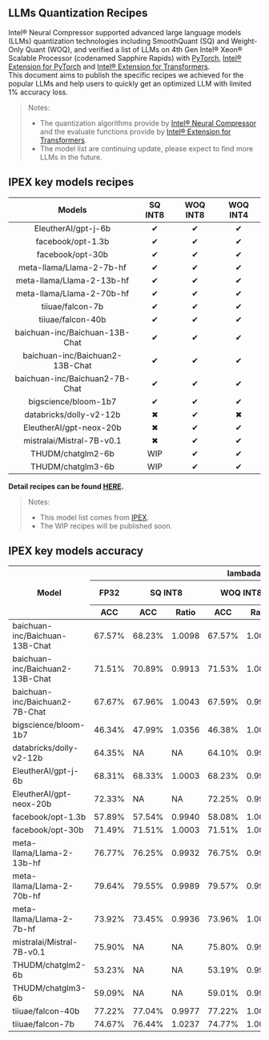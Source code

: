## LLMs Quantization Recipes

Intel® Neural Compressor supported advanced large language models (LLMs) quantization technologies including SmoothQuant (SQ) and Weight-Only Quant (WOQ),
and verified a list of LLMs on 4th Gen Intel® Xeon® Scalable Processor (codenamed Sapphire Rapids) with [PyTorch](https://pytorch.org/),
[Intel® Extension for PyTorch](https://github.com/intel/intel-extension-for-pytorch) and [Intel® Extension for Transformers](https://github.com/intel/intel-extension-for-transformers).  
This document aims to publish the specific recipes we achieved for the popular LLMs and help users to quickly get an optimized LLM with limited 1% accuracy loss.

> Notes:
>
> - The quantization algorithms provide by [Intel® Neural Compressor](https://github.com/intel/neural-compressor) and the evaluate functions provide by [Intel® Extension for Transformers](https://github.com/intel/intel-extension-for-transformers).
> - The model list are continuing update, please expect to find more LLMs in the future.

## IPEX key models recipes

|             Models              | SQ INT8 | WOQ INT8 | WOQ INT4 |
| :-----------------------------: | :-----: | :------: | :------: |
|       EleutherAI/gpt-j-6b       |    ✔    |    ✔     |    ✔     |
|        facebook/opt-1.3b        |    ✔    |    ✔     |    ✔     |
|        facebook/opt-30b         |    ✔    |    ✔     |    ✔     |
|    meta-llama/Llama-2-7b-hf     |    ✔    |    ✔     |    ✔     |
|    meta-llama/Llama-2-13b-hf    |    ✔    |    ✔     |    ✔     |
|    meta-llama/Llama-2-70b-hf    |    ✔    |    ✔     |    ✔     |
|        tiiuae/falcon-7b         |    ✔    |    ✔     |    ✔     |
|        tiiuae/falcon-40b        |    ✔    |    ✔     |    ✔     |
| baichuan-inc/Baichuan-13B-Chat  |    ✔    |    ✔     |    ✔     |
| baichuan-inc/Baichuan2-13B-Chat |    ✔    |    ✔     |    ✔     |
| baichuan-inc/Baichuan2-7B-Chat  |    ✔    |    ✔     |    ✔     |
|      bigscience/bloom-1b7       |    ✔    |    ✔     |    ✔     |
|     databricks/dolly-v2-12b     |    ✖    |    ✔     |    ✖     |
|     EleutherAI/gpt-neox-20b     |    ✖    |    ✔     |    ✔     |
|    mistralai/Mistral-7B-v0.1    |    ✖    |    ✔     |    ✔     |
|        THUDM/chatglm2-6b        |   WIP   |    ✔     |    ✔     |
|        THUDM/chatglm3-6b        |   WIP   |    ✔     |    ✔     |

**Detail recipes can be found [HERE](https://github.com/intel/intel-extension-for-transformers/blob/main/examples/huggingface/pytorch/text-generation/quantization/llm_quantization_recipes.md).**

> Notes:
>
> - This model list comes from [IPEX](https://intel.github.io/intel-extension-for-pytorch/cpu/latest/tutorials/llm.html).
> - The WIP recipes will be published soon.

## IPEX key models accuracy
<table>
<thead>
  <tr>
    <th rowspan="3">Model</th>
    <th colspan="9">lambada_openai</th>
  </tr>
  <tr>
    <th>FP32</th>
    <th colspan="2">SQ INT8</th>
    <th colspan="2">WOQ INT8</th>
    <th colspan="2">WOQ INT4 GPTQ</th>
    <th colspan="2">WOQ INT4 AutoRound</th>
  </tr>
  <tr>
    <th>ACC</th>
    <th>ACC</th>
    <th>Ratio</th>
    <th>ACC</th>
    <th>Ratio</th>
    <th>ACC</th>
    <th>Ratio</th>
    <th>ACC</th>
    <th>Ratio</th>
  </tr>
</thead>
<tbody>
  <tr>
    <td>baichuan-inc/Baichuan-13B-Chat</td>
    <td>67.57%</td>
    <td>68.23%</td>
    <td>1.0098</td>
    <td>67.57%</td>
    <td>1.0000</td>
    <td>67.84%</td>
    <td>1.0040</td>
    <td>NA</td>
    <td>NA</td>
  </tr>
  <tr>
    <td>baichuan-inc/Baichuan2-13B-Chat</td>
    <td>71.51%</td>
    <td>70.89%</td>
    <td>0.9913</td>
    <td>71.53%</td>
    <td>1.0003</td>
    <td>71.76%</td>
    <td>1.0035</td>
    <td>NA</td>
    <td>NA</td>
  </tr>
  <tr>
    <td>baichuan-inc/Baichuan2-7B-Chat</td>
    <td>67.67%</td>
    <td>67.96%</td>
    <td>1.0043</td>
    <td>67.59%</td>
    <td>0.9988</td>
    <td>67.24%</td>
    <td>0.9936</td>
    <td>67.42%</td>
    <td>0.9963</td>
  </tr>
  <tr>
    <td>bigscience/bloom-1b7</td>
    <td>46.34%</td>
    <td>47.99%</td>
    <td>1.0356</td>
    <td>46.38%</td>
    <td>1.0009</td>
    <td>46.19%</td>
    <td>0.9968</td>
    <td>NA</td>
    <td>NA</td>
  </tr>
  <tr>
    <td>databricks/dolly-v2-12b</td>
    <td>64.35%</td>
    <td>NA</td>
    <td>NA</td>
    <td>64.10%</td>
    <td>0.9961</td>
    <td>NA</td>
    <td>NA</td>
    <td>NA</td>
    <td>NA</td>
  </tr>
  <tr>
    <td>EleutherAI/gpt-j-6b</td>
    <td>68.31%</td>
    <td>68.33%</td>
    <td>1.0003</td>
    <td>68.23%</td>
    <td>0.9988</td>
    <td>68.79%</td>
    <td>1.0070</td>
    <td>68.43%</td>
    <td>1.0018</td>
  </tr>
  <tr>
    <td>EleutherAI/gpt-neox-20b</td>
    <td>72.33%</td>
    <td>NA</td>
    <td>NA</td>
    <td>72.25%</td>
    <td>0.9989</td>
    <td>71.96%</td>
    <td>0.9949</td>
    <td>NA</td>
    <td>NA</td>
  </tr>
  <tr>
    <td>facebook/opt-1.3b</td>
    <td>57.89%</td>
    <td>57.54%</td>
    <td>0.9940</td>
    <td>58.08%</td>
    <td>1.0033</td>
    <td>58.57%</td>
    <td>1.0117</td>
    <td>NA</td>
    <td>NA</td>
  </tr>
  <tr>
    <td>facebook/opt-30b</td>
    <td>71.49%</td>
    <td>71.51%</td>
    <td>1.0003</td>
    <td>71.51%</td>
    <td>1.0003</td>
    <td>71.82%</td>
    <td>1.0046</td>
    <td>72.11%</td>
    <td>1.0087</td>
  </tr>
  <tr>
    <td>meta-llama/Llama-2-13b-hf</td>
    <td>76.77%</td>
    <td>76.25%</td>
    <td>0.9932</td>
    <td>76.75%</td>
    <td>0.9997</td>
    <td>77.43%</td>
    <td>1.0086</td>
    <td>76.75%</td>
    <td>0.9997</td>
  </tr>
  <tr>
    <td>meta-llama/Llama-2-70b-hf</td>
    <td>79.64%</td>
    <td>79.55%</td>
    <td>0.9989</td>
    <td>79.57%</td>
    <td>0.9991</td>
    <td>80.09%</td>
    <td>1.0057</td>
    <td>79.97%</td>
    <td>1.0041</td>
  </tr>
  <tr>
    <td>meta-llama/Llama-2-7b-hf</td>
    <td>73.92%</td>
    <td>73.45%</td>
    <td>0.9936</td>
    <td>73.96%</td>
    <td>1.0005</td>
    <td>73.45%</td>
    <td>0.9936</td>
    <td>73.49%</td>
    <td>0.9942</td>
  </tr>
  <tr>
    <td>mistralai/Mistral-7B-v0.1</td>
    <td>75.90%</td>
    <td>NA</td>
    <td>NA</td>
    <td>75.80%</td>
    <td>0.9987</td>
    <td>76.13%</td>
    <td>1.0030</td>
    <td>75.61%</td>
    <td>0.9962</td>
  </tr>
  <tr>
    <td>THUDM/chatglm2-6b</td>
    <td>53.23%</td>
    <td>NA</td>
    <td>NA</td>
    <td>53.19%</td>
    <td>0.9992</td>
    <td>52.77%</td>
    <td>0.9914</td>
    <td>53.35%</td>
    <td>1.0023</td>
  </tr>
  <tr>
    <td>THUDM/chatglm3-6b</td>
    <td>59.09%</td>
    <td>NA</td>
    <td>NA</td>
    <td>59.01%</td>
    <td>0.9986</td>
    <td>NA</td>
    <td>NA</td>
    <td>58.61%</td>
    <td>0.9919</td>
  </tr>
  <tr>
    <td>tiiuae/falcon-40b</td>
    <td>77.22%</td>
    <td>77.04%</td>
    <td>0.9977</td>
    <td>77.22%</td>
    <td>1.0000</td>
    <td>77.94%</td>
    <td>1.0093</td>
    <td>78.79%</td>
    <td>1.0203</td>
  </tr>
  <tr>
    <td>tiiuae/falcon-7b</td>
    <td>74.67%</td>
    <td>76.44%</td>
    <td>1.0237</td>
    <td>74.77%</td>
    <td>1.0013</td>
    <td>75.00%</td>
    <td>1.0044</td>
    <td>NA</td>
    <td>NA</td>
  </tr>
</tbody>
</table>
